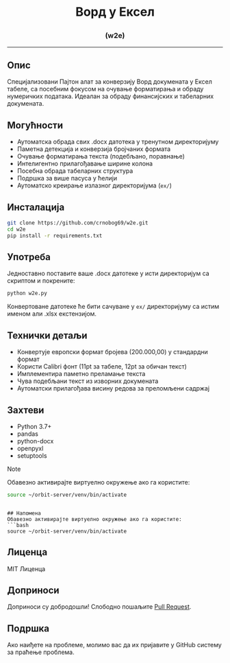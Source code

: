 # <p align="center">Ворд у Ексел</p>

### <p align="center">(w2e)</p>

---

## Опис
Специјализовани Пајтон алат за конверзију Ворд докумената у Ексел табеле, са посебним фокусом на очување форматирања и обраду нумеричких података. Идеалан за обраду финансијских и табеларних докумената.

## Могућности
- Аутоматска обрада свих .docx датотека у тренутном директоријуму
- Паметна детекција и конверзија бројчаних формата
- Очување форматирања текста (подебљано, поравнање)
- Интелигентно прилагођавање ширине колона
- Посебна обрада табеларних структура
- Подршка за више пасуса у ћелији
- Аутоматско креирање излазног директоријума (`ex/`)

## Инсталација
```bash
git clone https://github.com/crnobog69/w2e.git
cd w2e
pip install -r requirements.txt
```

## Употреба
Једноставно поставите ваше .docx датотеке у исти директоријум са скриптом и покрените:
```bash
python w2e.py
```
Конвертоване датотеке ће бити сачуване у `ex/` директоријуму са истим именом али .xlsx екстензијом.

## Технички детаљи
- Конвертује европски формат бројева (200.000,00) у стандардни формат
- Користи Calibri фонт (11pt за табеле, 12pt за обичан текст)
- Имплементира паметно преламање текста
- Чува подебљани текст из изворних докумената
- Аутоматски прилагођава висину редова за преломљени садржај

## Захтеви
- Python 3.7+
- pandas
- python-docx
- openpyxl
- setuptools

> [!NOTE]
> Обавезно активирајте виртуелно окружење ако га користите:
> <br>
> ```bash
> source ~/orbit-server/venv/bin/activate
```

## Напомена
Обавезно активирајте виртуелно окружење ако га користите:
```bash
source ~/orbit-server/venv/bin/activate
```

## Лиценца
MIT Лиценца

## Доприноси
Доприноси су добродошли! Слободно пошаљите [Pull Request](https://github.com/crnobog69/w2e/pulls).

## Подршка
Ако наиђете на проблеме, молимо вас да их пријавите у GitHub систему за праћење проблема.
